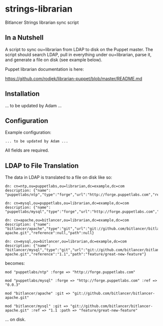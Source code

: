 # strings-librarian

Bitlancer Strings librarian sync script

## In a Nutshell

A script to sync ou=librarian from LDAP to disk on the Puppet master.  The script should search LDAP, pull in everything under ou=librarian, parse it, and generate a file on disk (see example below).

Puppet librarian documentation is here:

https://github.com/rodjek/librarian-puppet/blob/master/README.md

## Installation

... to be updated by Adam ...

## Configuration

Example configuration:

```
... to be updated by Adam ...
```

All fields are required.

## LDAP to File Translation

The data in LDAP is translated to a file on disk like so:

```
dn: cn=ntp,ou=puppetlabs,ou=librarian,dc=example,dc=com
description: {"name": "puppetlabs/ntp","type":"forge","url":"http://forge.puppetlabs.com","reference":null,"path":null}

dn: cn=mysql,ou=puppetlabs,ou=librarian,dc=example,dc=com
description: {"name": "puppetlabs/mysql","type":"forge","url":"http://forge.puppetlabs.com","reference":"0.0.3","path":null}

dn: cn=apache,ou=bitlancer,ou=librarian,dc=example,dc=com
description: {"name": "bitlancer/apache","type":"git","url":"git://github.com/bitlancer/bitlancer-apache.git","reference":null,"path":null}

dn: cn=mysql,ou=bitlancer,ou=librarian,dc=example,dc=com
description: {"name": "bitlancer/mysql","type":"git","url":"git://github.com/bitlancer/bitlancer-apache.git","reference":"1.1","path":"feature/great-new-feature"}
```

becomes:

```
mod "puppetlabs/ntp" :forge => "http://forge.puppetlabs.com"

mod "puppetlabs/mysql" :forge => "http://forge.puppetlabs.com" :ref => "0.0.3"

mod "bitlancer/apache" :git => "git://github.com/bitlancer/bitlancer-apache.git"

mod "bitlancer/mysql" :git => "git://github.com/bitlancer/bitlancer-apache.git" :ref => "1.1 :path => "feature/great-new-feature"
```

... on disk.
